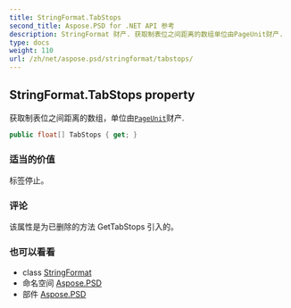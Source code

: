 ```yaml
---
title: StringFormat.TabStops
second_title: Aspose.PSD for .NET API 参考
description: StringFormat 财产. 获取制表位之间距离的数组单位由PageUnit财产.
type: docs
weight: 110
url: /zh/net/aspose.psd/stringformat/tabstops/
---
```

## StringFormat.TabStops property

获取制表位之间距离的数组，单位由[`PageUnit`](../../graphics/pageunit/)财产.

```csharp
public float[] TabStops { get; }
```

### 适当的价值

标签停止。

### 评论

该属性是为已删除的方法 GetTabStops 引入的。

### 也可以看看

* class [StringFormat](../)
* 命名空间 [Aspose.PSD](../../stringformat/)
* 部件 [Aspose.PSD](../../../)


